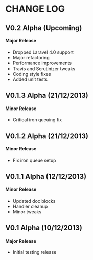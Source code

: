 CHANGE LOG
==========


## V0.2 Alpha (Upcoming)
#### Major Release

* Dropped Laravel 4.0 support
* Major refactoring
* Performance improvements
* Travis and Scrutinizer tweaks
* Coding style fixes
* Added unit tests


## V0.1.3 Alpha (21/12/2013)
#### Minor Release

* Critical iron queuing fix


## V0.1.2 Alpha (21/12/2013)
#### Minor Release

* Fix iron queue setup


## V0.1.1 Alpha (12/12/2013)
#### Minor Release

* Updated doc blocks
* Handler cleanup
* Minor tweaks


## V0.1 Alpha (10/12/2013)
#### Major Release

* Initial testing release
